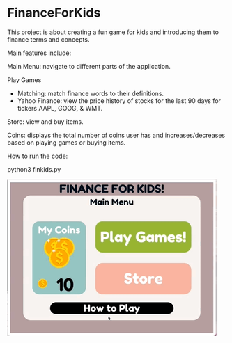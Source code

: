 # FinanceForKids

This project is about creating a fun game for kids and introducing them to finance terms and concepts. 

Main features include:

Main Menu: navigate to different parts of the application.  

Play Games
- Matching: match finance words to their definitions. 
- Yahoo Finance: view the price history of stocks for the last 90 days for tickers AAPL, GOOG, & WMT.

Store: view and buy items.

Coins: displays the total number of coins user has and increases/decreases based on playing games or buying items. 


How to run the code:  

python3 finkids.py


![](https://github.com/aparvath123/FinanceForKids/blob/main/finkidsdemo.gif) 

